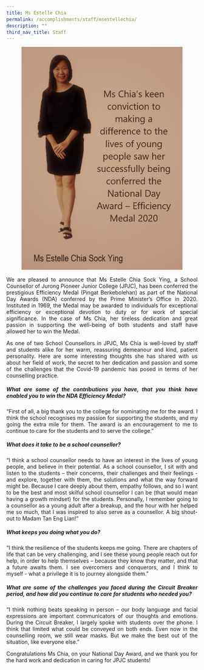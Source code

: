 ```yaml
---
title: Ms Estelle Chia
permalink: /accomplishments/staff/msestellechia/
description: ""
third_nav_title: Staff
---
```

<figure>
<img src="/images/Estelle.jpg">
</figure>
<div align=justify>
<p>
We are pleased to announce that Ms Estelle Chia Sock Ying, a School Counsellor of Jurong Pioneer Junior College (JPJC), has been conferred the prestigious Efficiency Medal (Pingat Berkebolehan) as part of the National Day Awards (NDA) conferred by the Prime Minister’s Office in 2020. Instituted in 1969, the Medal may be awarded to individuals for exceptional efficiency or exceptional devotion to duty or for work of special significance. In the case of Ms Chia, her tireless dedication and great passion in supporting the well-being of both students and staff have allowed her to win the Medal.</p>

<p>
As one of two School Counsellors in JPJC, Ms Chia is well-loved by staff and students alike for her warm, reassuring demeanour and kind, patient personality. Here are some interesting thoughts she has shared with us about her field of work, the secret to her dedication and passion and some of the challenges that the Covid-19 pandemic has posed in terms of her counselling practice.</p>

<h5><strong>What are some of the contributions you have, that you think have enabled you to win the NDA Efficiency Medal?</strong></h5>
<p>
“First of all, a big thank you to the college for nominating me for the award. I think the school recognises my passion for supporting the students, and my going the extra mile for them. The award is an encouragement to me to continue to care for the students and to serve the college.”</p>

<h5><strong>What does it take to be a school counsellor?</strong></h5>
<p>
“I think a school counsellor needs to have an interest in the lives of young people, and believe in their potential. As a school counsellor, I sit with and listen to the students – their concerns, their challenges and their feelings - and explore, together with them, the solutions and what the way forward might be. Because I care deeply about them, empathy follows, and so I want to be the best and most skilful school counsellor I can be (that would mean having a growth mindset) for the students. Personally, I remember going to a counsellor as a young adult after a breakup, and the hour with her helped me so much, that I was inspired to also serve as a counsellor. A big shout-out to Madam Tan Eng Lian!”</p>

<h5><strong>What keeps you doing what you do?</strong></h5>
<p>
“I think the resilience of the students keeps me going. There are chapters of life that can be very challenging, and I see these young people reach out for help, in order to help themselves – because they know they matter, and that a future awaits them. I see overcomers and conquerors, and I think to myself - what a privilege it is to journey alongside them.”</p>

<h5><strong>What are some of the challenges you faced during the Circuit Breaker period, and how did you continue to care for students who needed you?</strong></h5>
<p>
“I think nothing beats speaking in person – our body language and facial expressions are important communicators of our thoughts and emotions. During the Circuit Breaker, I largely spoke with students over the phone. I think that limited what could be conveyed on both ends. Even now in the counselling room, we still wear masks. But we make the best out of the situation, like everyone else.”</p>

<p>
Congratulations Ms Chia, on your National Day Award, and we thank you for the hard work and dedication in caring for JPJC students!</p>
</div>